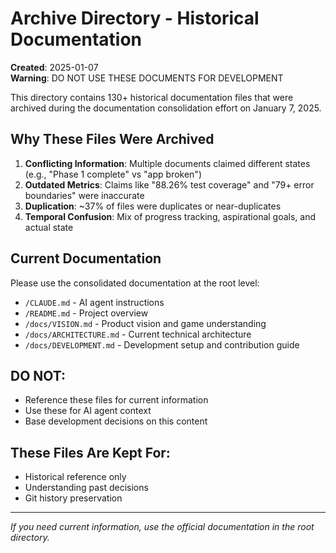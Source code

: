 # Archive Directory - Historical Documentation

**Created**: 2025-01-07  
**Warning**: DO NOT USE THESE DOCUMENTS FOR DEVELOPMENT

This directory contains 130+ historical documentation files that were archived during the documentation consolidation effort on January 7, 2025.

## Why These Files Were Archived

1. **Conflicting Information**: Multiple documents claimed different states (e.g., "Phase 1 complete" vs "app broken")
2. **Outdated Metrics**: Claims like "88.26% test coverage" and "79+ error boundaries" were inaccurate
3. **Duplication**: ~37% of files were duplicates or near-duplicates
4. **Temporal Confusion**: Mix of progress tracking, aspirational goals, and actual state

## Current Documentation

Please use the consolidated documentation at the root level:
- `/CLAUDE.md` - AI agent instructions
- `/README.md` - Project overview
- `/docs/VISION.md` - Product vision and game understanding
- `/docs/ARCHITECTURE.md` - Current technical architecture
- `/docs/DEVELOPMENT.md` - Development setup and contribution guide

## DO NOT:
- Reference these files for current information
- Use these for AI agent context
- Base development decisions on this content

## These Files Are Kept For:
- Historical reference only
- Understanding past decisions
- Git history preservation

---

*If you need current information, use the official documentation in the root directory.*